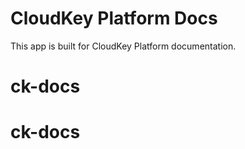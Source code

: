 # CloudKey Platform Docs

This app is built for CloudKey Platform documentation.
# ck-docs
# ck-docs
